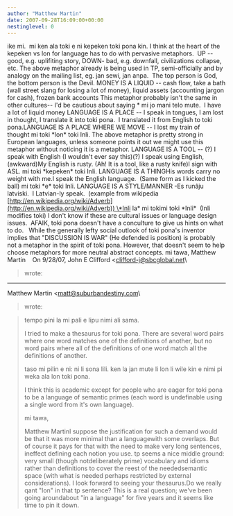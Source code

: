 ```yaml
---
author: "Matthew Martin"
date: 2007-09-28T16:09:00+00:00
nestinglevel: 0
---
```

ike mi.  mi ken ala toki e ni kepeken toki pona kin. I think at the heart of the kepeken vs lon for language has to do with pervasive metaphors.  UP --
 good, e.g. uplifiting story, DOWN- bad, e.g. downfall, civilizations collapse, etc. The above metaphor already is being used in TP, semi-officially and by analogy on the mailing list, eg. jan sewi, jan anpa.  The top person is God, the bottom person is the Devil. MONEY IS A LIQUID --
 cash flow, take a bath (wall street slang for losing a lot of money), liquid assets (accounting jargon for cash), frozen bank accounts This metaphor probably isn't the same in other cultures--
 I'd be cautious about saying \* mi jo mani telo mute.  I have a lot of liquid money LANGUAGE IS A PLACE --
 I speak in tongues, I am lost in thought, I translate it into toki pona.  I translated it from English to toki pona.LANGUAGE IS A PLACE WHERE WE MOVE --
 I lost my train of thought mi toki \*lon\* toki Inli. The above metaphor is pretty strong in European languages, unless someone points it out we might use this metaphor without noticing it is a metaphor. LANGUAGE IS A TOOL --
 (?) I speak with English (I wouldn't ever say this)(?) I speak using English, (awkward)My English is rusty. (Ah! It is a tool, like a rusty knife)I sign with ASL. mi toki \*kepeken\* toki Inli. LANGUAGE IS A THINGHis words carry no weight with me.I speak the English language.  (Same form as I kicked the ball) mi toki \*e\* toki Inli. LANGUAGE IS A STYLE/MANNER -Es runâju latviski.  I Latvian-ly speak.  (example from wikipedia [http://en.wikipedia.org/wiki/Adverb](http://en.wikipedia.org/wiki/Adverb)) \*Inli la\* mi tokimi toki \*Inli\*  (Inli modifies toki) I don't know if these are cultural issues or language design issues.  AFAIK, toki pona doesn't have a conculture to give us hints on what to do.   While the generally lefty social outlook of toki pona's inventor implies that "DISCUSSION IS WAR" (He defended is position) is probably not a metaphor in the spirit of toki pona. However, that doesn't seem to help choose metaphors for more neutral abstract concepts. mi tawa, Matthew Martin    On 9/28/07, John E Clifford <[clifford-j@sbcglobal.net](mailto://clifford-j@sbcglobal.net)\
> wrote:
---
 Matthew Martin <[matt@suburbandestiny.com](mailto://matt@suburbandestiny.com)\
> wrote:

> tempo pini la mi pali e lipu nimi ali sama.
> 
> I tried to make a thesaurus for toki pona. There are several word pairs
> where one word matches one of the definitions of another, but no word pairs
> where all of the definitions of one word match all the definitions of
> another.
> 
> taso mi pilin e ni: ni li sona lili. ken la jan mute li lon li wile kin e
> nimi pi weka ala lon toki pona.
> 
> I think this is academic except for people who are eager for toki pona to be
> a language of semantic primes (each word is undefinable using a single word
> from it's own language).
> 
> mi tawa,
> 
> Matthew MartinI suppose the justification for such a demand would be that it was more minimal than a languagewith some overlaps. But of course it pays for that with the need to make very long sentences, ineffect defining each notion you use. tp seems a nice middle ground: very small (though notdeliberately prime) vocabulary and idioms rather than definitions to cover the reest of the neededsemantic space (with what is needed perhaps restricted by external considerations). I look forward to seeing your thesaurus.Do we really qant "lon" in that tp sentence? This is a real question; we've been going aroundabout "in a language" for five years and it seems like time to pin it down.